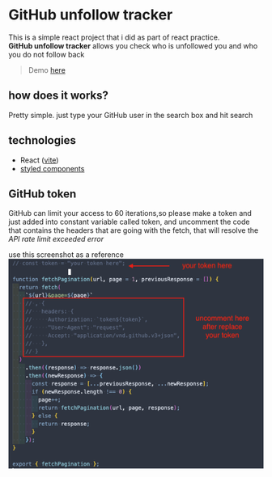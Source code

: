 # GitHub unfollow tracker

This is a simple react project that i did as part of react practice.  
**GitHub unfollow tracker** allows you check who is unfollowed you and who you do not follow back

> Demo [here](https://github-unfollow-tracker-csargomez.vercel.app/)

## how does it works?

Pretty simple.
just type your GitHub user in the search box and hit search

## technologies

- React ([vite](https://vitejs.dev/))
- [styled components](https://styled-components.com/)

## GitHub token

GitHub can limit your access to 60 iterations,so please make a token and just added into constant variable called token, and uncomment the code that contains the headers that are going with the fetch, that will resolve the _API rate limit exceeded error_

use this screenshot as a reference  
![token](./src/assets/token.png)
